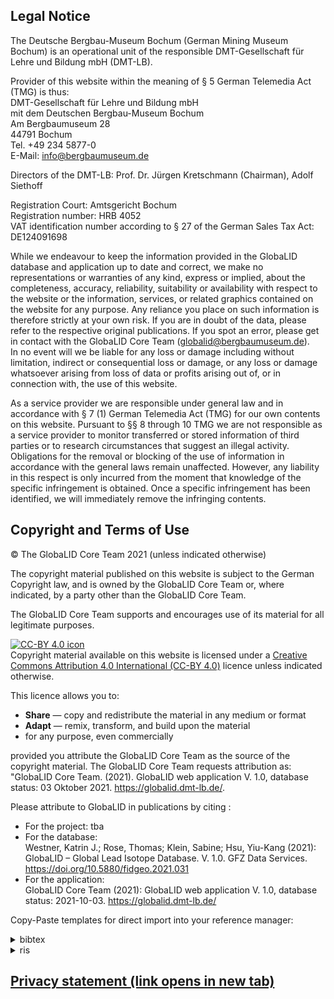 ## Legal Notice

The Deutsche Bergbau-Museum Bochum (German Mining Museum Bochum) is an
operational unit of the responsible DMT-Gesellschaft für Lehre und
Bildung mbH (DMT-LB).

Provider of this website within the meaning of § 5 German Telemedia Act
(TMG) is thus:  
DMT-Gesellschaft für Lehre und Bildung mbH  
mit dem Deutschen Bergbau-Museum Bochum  
Am Bergbaumuseum 28  
44791 Bochum  
Tel. +49 234 5877-0  
E-Mail: <info@bergbaumuseum.de>

Directors of the DMT-LB: Prof. Dr. Jürgen Kretschmann (Chairman), Adolf
Siethoff

Registration Court: Amtsgericht Bochum  
Registration number: HRB 4052  
VAT identification number according to § 27 of the German Sales Tax Act:
DE124091698

While we endeavour to keep the information provided in the GlobaLID
database and application up to date and correct, we make no
representations or warranties of any kind, express or implied, about the
completeness, accuracy, reliability, suitability or availability with
respect to the website or the information, services, or related graphics
contained on the website for any purpose. Any reliance you place on such
information is therefore strictly at your own risk. If you are in doubt
of the data, please refer to the respective original publications. If
you spot an error, please get in contact with the GlobaLID Core Team
(<globalid@bergbaumuseum.de>).  
In no event will we be liable for any loss or damage including without
limitation, indirect or consequential loss or damage, or any loss or
damage whatsoever arising from loss of data or profits arising out of,
or in connection with, the use of this website.

As a service provider we are responsible under general law and in
accordance with § 7 (1) German Telemedia Act (TMG) for our own contents
on this website. Pursuant to §§ 8 through 10 TMG we are not responsible
as a service provider to monitor transferred or stored information of
third parties or to research circumstances that suggest an illegal
activity.  
Obligations for the removal or blocking of the use of information in
accordance with the general laws remain unaffected. However, any
liability in this respect is only incurred from the moment that
knowledge of the specific infringement is obtained. Once a specific
infringement has been identified, we will immediately remove the
infringing contents.

## Copyright and Terms of Use

© The GlobaLID Core Team 2021 (unless indicated otherwise)

The copyright material published on this website is subject to the
German Copyright law, and is owned by the GlobaLID Core Team or, where
indicated, by a party other than the GlobaLID Core Team.

The GlobaLID Core Team supports and encourages use of its material for
all legitimate purposes.

[![CC-BY 4.0
icon](https://i.creativecommons.org/l/by/4.0/88x31.png)](http://creativecommons.org/licenses/by/4.0/)  
Copyright material available on this website is licensed under a
[Creative Commons Attribution 4.0 International (CC-BY
4.0)](https://creativecommons.org/licenses/by/4.0/) licence unless
indicated otherwise.

This licence allows you to:

-   **Share** — copy and redistribute the material in any medium or
    format
-   **Adapt** — remix, transform, and build upon the material
-   for any purpose, even commercially

provided you attribute the GlobaLID Core Team as the source of the
copyright material. The GlobaLID Core Team requests attribution as:  
"GlobaLID Core Team. (2021). GlobaLID web application V. 1.0, database
status: 03 Oktober 2021. <https://globalid.dmt-lb.de/>.

Please attribute to GlobaLID in publications by citing :

-   For the project: tba
-   For the database:  
    Westner, Katrin J.; Rose, Thomas; Klein, Sabine; Hsu, Yiu-Kang
    (2021): GlobaLID – Global Lead Isotope Database. V. 1.0. GFZ Data
    Services. <https://doi.org/10.5880/fidgeo.2021.031>
-   For the application:  
    GlobaLID Core Team (2021): GlobaLID web application V. 1.0, database
    status: 2021-10-03. <https://globalid.dmt-lb.de/>

Copy-Paste templates for direct import into your reference manager:
<details>
<summary>
bibtex
</summary>

    @misc{Westner.2021,
     author = {Westner, Katrin J. and Rose, Thomas and Klein, Sabine and Hsu, Yiu-Kang},
     year = {2021},
     title = {{GlobaLID -- Global Lead Isotope Database V. 1.0}},
     publisher = {{GFZ Data Services}},
     doi = {10.5880/fidgeo.2021.031}, 
     url = {https://doi.org/10.5880/fidgeo.2021.031}
    }

    @misc{GlobaLIDCoreTeam.2021,
     author = {{GlobaLID Core Team}},
     year = {2021},
     title = {{GlobaLID web application V. 1.0, database status: 2021-10-03}},
     url = {https://globalid.dmt-lb.de/}
    }

</details>
<details>
<summary>
ris
</summary>

    TY  - DATA
    AU  - Westner, Katrin J
    AU  - Rose, Thomas
    AU  - Klein, Sabine
    AU  - Hsu, Yiu-Kang
    TI  - GlobaLID -- Global Lead Isotope Database
    ET  - V. 1.0
    PY  - 2021
    DA  - 2021
    PB  - GFZ Data Services
    DO  - 10.5880/fidgeo.2021.031
    UR  - https://doi.org/10.5880/fidgeo.2021.031
    ER  - 

    TY  - COMP
    AU  - GlobaLID Core Team
    TI  - GlobaLID web application
    ET  - V. 1.0, database status: 03 October 2021
    PY  - 2021
    DA  - 2021
    UR  - https://globalid.dmt-lb.de/
    ER  - 

</details>

## [Privacy statement (link opens in new tab)](https://dse.cortina-consult.com/privacy/6140aab59b531)

